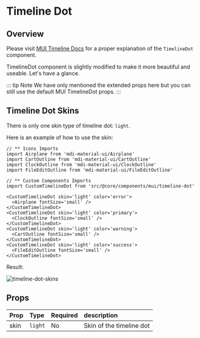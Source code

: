 # Timeline Dot

## Overview

Please visit [MUI Timeline Docs](https://mui.com/components/timeline/) for a proper explanation of the `TimelineDot` component.

TimelineDot component is slightly modified to make it more beautiful and useable. Let's have a glance.

::: tip Note
We have only mentioned the extended props here but you can still use the default MUI TimelineDot props.
:::

## Timeline Dot Skins

There is only one skin type of timeline dot: `light`.

Here is an example of how to use the skin:

```tsx
// ** Icons Imports
import Airplane from 'mdi-material-ui/Airplane'
import CartOutline from 'mdi-material-ui/CartOutline'
import ClockOutline from 'mdi-material-ui/ClockOutline'
import FileEditOutline from 'mdi-material-ui/FileEditOutline'

// ** Custom Components Imports
import CustomTimelineDot from 'src/@core/components/mui/timeline-dot'

<CustomTimelineDot skin='light' color='error'>
  <Airplane fontSize='small' />
</CustomTimelineDot>
<CustomTimelineDot skin='light' color='primary'>
  <ClockOutline fontSize='small' />
</CustomTimelineDot>
<CustomTimelineDot skin='light' color='warning'>
  <CartOutline fontSize='small' />
</CustomTimelineDot>
<CustomTimelineDot skin='light' color='success'>
  <FileEditOutline fontSize='small' />
</CustomTimelineDot>
```

Result:

<img alt='timeline-dot-skins' class='medium-zoom' :src="$withBase('/images/components/timeline-dot-skin.png')" />

## Props

| Prop |  Type   | Required |      description |
| ---- | :------ | :------- | :--------------- |
| skin | `light` |       No | Skin of the timeline dot |
